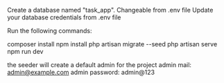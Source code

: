 Create a database named "task_app". Changeable from .env file
Update your database credentials from .env file

Run the following commands:

composer install
npm install
php artisan migrate --seed
php artisan serve
npm run dev

the seeder will create a default admin for the project
admin mail: admin@example.com
admin password: admin@123
